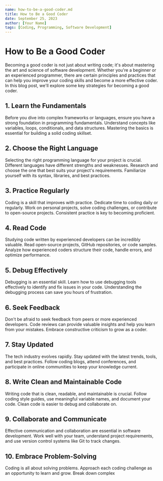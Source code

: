 ```yaml
---
name: how-to-be-a-good-coder.md
title: How to Be a Good Coder
date: September 25, 2023
author: [Your Name]
tags: [Coding, Programming, Software Development]
---
```


# How to Be a Good Coder

Becoming a good coder is not just about writing code; it's about mastering the art and science of software development. Whether you're a beginner or an experienced programmer, there are certain principles and practices that can help you improve your coding skills and become a more effective coder. In this blog post, we'll explore some key strategies for becoming a good coder.

## 1. Learn the Fundamentals

Before you dive into complex frameworks or languages, ensure you have a strong foundation in programming fundamentals. Understand concepts like variables, loops, conditionals, and data structures. Mastering the basics is essential for building a solid coding skillset.

## 2. Choose the Right Language

Selecting the right programming language for your project is crucial. Different languages have different strengths and weaknesses. Research and choose the one that best suits your project's requirements. Familiarize yourself with its syntax, libraries, and best practices.

## 3. Practice Regularly

Coding is a skill that improves with practice. Dedicate time to coding daily or regularly. Work on personal projects, solve coding challenges, or contribute to open-source projects. Consistent practice is key to becoming proficient.

## 4. Read Code

Studying code written by experienced developers can be incredibly valuable. Read open-source projects, GitHub repositories, or code samples. Analyze how experienced coders structure their code, handle errors, and optimize performance.

## 5. Debug Effectively

Debugging is an essential skill. Learn how to use debugging tools effectively to identify and fix issues in your code. Understanding the debugging process can save you hours of frustration.

## 6. Seek Feedback

Don't be afraid to seek feedback from peers or more experienced developers. Code reviews can provide valuable insights and help you learn from your mistakes. Embrace constructive criticism to grow as a coder.

## 7. Stay Updated

The tech industry evolves rapidly. Stay updated with the latest trends, tools, and best practices. Follow coding blogs, attend conferences, and participate in online communities to keep your knowledge current.

## 8. Write Clean and Maintainable Code

Writing code that is clean, readable, and maintainable is crucial. Follow coding style guides, use meaningful variable names, and document your code. Clean code is easier to debug and collaborate on.

## 9. Collaborate and Communicate

Effective communication and collaboration are essential in software development. Work well with your team, understand project requirements, and use version control systems like Git to track changes.

## 10. Embrace Problem-Solving

Coding is all about solving problems. Approach each coding challenge as an opportunity to learn and grow. Break down complex
